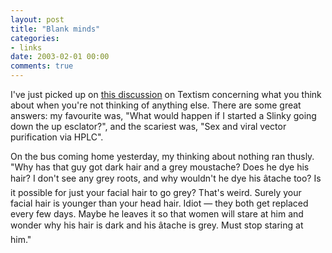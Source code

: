 ```yaml
---
layout: post
title: "Blank minds"
categories:
- links
date: 2003-02-01 00:00
comments: true
---
```


<p>I've just picked up on <a href="http://www.textism.com/article/672/" title="Curious">this discussion</a> on Textism concerning what you think about when you're not thinking of anything else. There are some great answers: my favourite was, "What would happen if I started a Slinky going down the up esclator?", and the scariest was, "Sex and viral vector purification via <span class="caps">HPLC</span>".</p>

<p>On the bus coming home yesterday, my thinking about nothing ran thusly. "Why has that guy got dark hair and a grey moustache? Does he dye his hair? I don't see any grey roots, and why wouldn't he dye his âtache too? Is it possible for just your facial hair to go grey? That's weird. Surely your facial hair is younger than your head hair. Idiot &mdash; they both get replaced every few days. Maybe he leaves it so that women will stare at him and wonder why his hair is dark and his âtache is grey. Must stop staring at him."</p>


